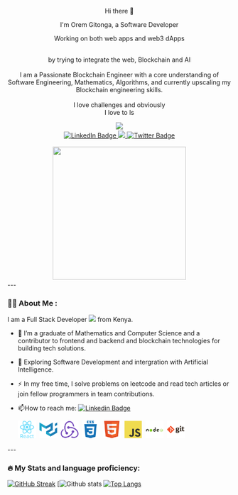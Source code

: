 <div id="header" align="center">
  <p>Hi there 👋</p>
  <p>I'm Orem Gitonga, a Software Developer 
  <p /> Working on both web apps and web3 dApps <p />
  <br /> by trying to integrate the web, Blockchain and AI <br />
  <br>I am a Passionate Blockchain Engineer with a core understanding of Software Engineering, Mathematics, Algorithms, and currently upscaling my Blockchain engineering skills.<br />
  <br>I love challenges and obviously<br />
  I love to ls</p>
  <img src="https://media.giphy.com/media/26SdS6M9jzxdqq72JU/giphy.gif" width="300"/>
</div>
<div id="badges" align="center">
  <a href="https://www.linkedin.com/in/orem-gitonga-b37b9319b/">
    <img src="https://img.shields.io/badge/LinkedIn-blue?style=for-the-badge&logo=linkedin&logoColor=white" alt="LinkedIn Badge"/>
  </a>
  <a href="mailto:oremgitonga22@gmail.com">
    <img src="https://img.shields.io/badge/Gmail-D14836?style=for-the-badge&logo=gmail&logoColor=white alt="Gmail Badge"/>
  </a>
  <a href="https://twitter.com/mg_orem">
    <img src="https://img.shields.io/badge/Twitter-blue?style=for-the-badge&logo=twitter&logoColor=white" alt="Twitter Badge"/>
  </a>
</div>
<div align="center">
<img src="https://komarev.com/ghpvc/?username=mgorem&style=flat-square&color=blue" alt=""/>
</div>
<div align="center">
  <img src="https://media.giphy.com/media/dWesBcTLavkZuG35MI/giphy.gif" width="300" height="300"/>
</div>
---

### :man_technologist: About Me :
  I am a Full Stack Developer <img src="https://media.giphy.com/media/WUlplcMpOCEmTGBtBW/giphy.gif" width="30"> from Kenya.
  - :telescope: I’m a graduate of Mathematics and Computer Science and a contributor to frontend and backend and blockchain technologies for building tech solutions.

- :seedling: Exploring Software Development and intergration with Artificial Intelligence.

- :zap: In my free time, I solve problems on leetcode and read tech articles or join fellow programmers in team contributions.

- :mailbox:How to reach me: [![Linkedin Badge](https://img.shields.io/badge/-mgorem-blue?style=flat&logo=Linkedin&logoColor=white)](https://www.linkedin.com/in/orem-gitonga-b37b9319b/)
  <div>
  <img src="https://github.com/devicons/devicon/blob/master/icons/react/react-original-wordmark.svg" title="React" alt="React" width="40" height="40"/>&nbsp;
  <img src="https://github.com/devicons/devicon/blob/master/icons/materialui/materialui-original.svg" title="Material UI" alt="Material UI" width="40" height="40"/>&nbsp;
  <img src="https://github.com/devicons/devicon/blob/master/icons/redux/redux-original.svg" title="Redux" alt="Redux " width="40" height="40"/>&nbsp;
  <img src="https://github.com/devicons/devicon/blob/master/icons/css3/css3-plain-wordmark.svg"  title="CSS3" alt="CSS" width="40" height="40"/>&nbsp;
  <img src="https://github.com/devicons/devicon/blob/master/icons/html5/html5-original.svg" title="HTML5" alt="HTML" width="40" height="40"/>&nbsp;
  <img src="https://github.com/devicons/devicon/blob/master/icons/javascript/javascript-original.svg" title="JavaScript" alt="JavaScript" width="40" height="40"/>&nbsp;
  <img src="https://github.com/devicons/devicon/blob/master/icons/nodejs/nodejs-original-wordmark.svg" title="NodeJS" alt="NodeJS" width="40" height="40"/>&nbsp;
  <img src="https://github.com/devicons/devicon/blob/master/icons/git/git-original-wordmark.svg" title="Git" **alt="Git" width="40" height="40"/>
</div>
  ---

### :fire: My Stats and language proficiency:
  [![GitHub Streak](http://github-readme-streak-stats.herokuapp.com?user=mgorem&theme=dark&date_format=M%20j%5B%2C%20Y%5D)](https://git.io/streak-stats)
  [![Github stats](https://github-readme-stats.vercel.app/api?username=mgorem&theme=highcontrast&show_icons=true&count_private=true)
  [![Top Langs](https://github-readme-stats.vercel.app/api/top-langs/?username=mgorem&layout=compact&theme=vision-friendly-dark)](https://github.com/anuraghazra/github-readme-stats)
  
